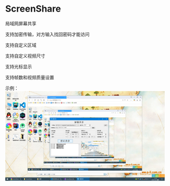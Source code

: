 # ScreenShare

局域网屏幕共享

支持加密传输，对方输入找回密码才能访问

支持自定义区域

支持自定义视频尺寸

支持光标显示

支持帧数和视频质量设置

示例：
![avatar](demo.jpg)